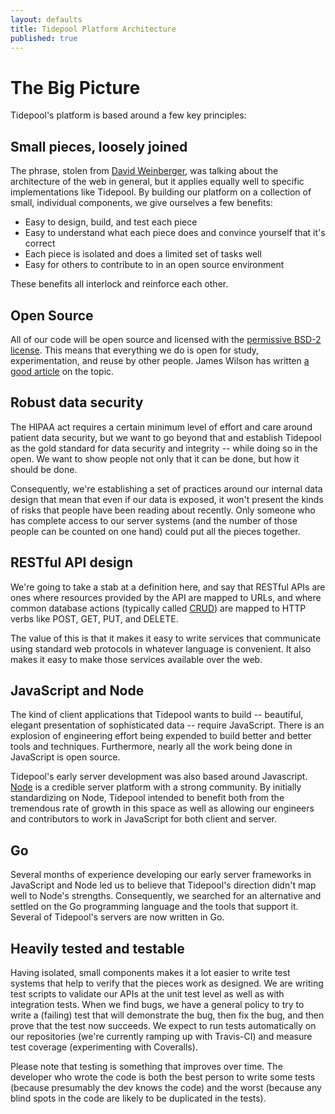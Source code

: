 ```yaml
---
layout: defaults
title: Tidepool Platform Architecture
published: true
---
```


# The Big Picture

Tidepool's platform is based around a few key principles:

## Small pieces, loosely joined

The phrase, stolen from [David Weinberger](http://www.smallpieces.com/index.php), was talking about the architecture of the web in general, but it applies equally well to specific implementations like Tidepool. By building our platform on a collection of small, individual components, we give ourselves a few benefits:

* Easy to design, build, and test each piece
* Easy to understand what each piece does and convince yourself that it's correct
* Each piece is isolated and does a limited set of tasks well
* Easy for others to contribute to in an open source environment

These benefits all interlock and reinforce each other.

## Open Source

All of our code will be open source and licensed with the [permissive BSD-2 license](http://opensource.org/licenses/BSD-2-Clause). This means that everything we do is open for study, experimentation, and reuse by other people. James Wilson has written [a good article](http://oss-watch.ac.uk/resources/whoneedssource) on the topic.


## Robust data security

The HIPAA act requires a certain minimum level of effort and care around patient data security, but we want to go beyond that and establish Tidepool as the gold standard for data security and integrity -- while doing so in the open. We want to show people not only that it can be done, but how it should be done.

Consequently, we're establishing a set of practices around our internal data design that mean that even if our data is exposed, it won't present the kinds of risks that people have been reading about recently. Only someone who has complete access to our server systems (and the number of those people can be counted on one hand) could put all the pieces together.

## RESTful API design

We're going to take a stab at a definition here, and say that RESTful APIs are ones where resources provided by the API are mapped to URLs, and where common database actions (typically called [CRUD](http://en.wikipedia.org/wiki/Create,_read,_update_and_delete)) are mapped to HTTP verbs like POST, GET, PUT, and DELETE.

The value of this is that it makes it easy to write services that communicate using standard web protocols in whatever language is convenient. It also makes it easy to make those services available over the web.

## JavaScript and Node

The kind of client applications that Tidepool wants to build -- beautiful, elegant presentation of sophisticated data -- require JavaScript. There is an explosion of engineering effort being expended to build better and better tools and techniques. Furthermore, nearly all the work being done in JavaScript is open source.

Tidepool's early server development was also based around Javascript. [Node](http://nodejs.org/) is a credible server platform with a strong community. By initially standardizing on Node, Tidepool intended to benefit both from the tremendous rate of growth in this space as well as allowing our engineers and contributors to work in JavaScript for both client and server.

## Go

Several months of experience developing our early server frameworks in JavaScript and Node led us to believe that Tidepool's direction didn't map well to Node's strengths. Consequently, we searched for an alternative and settled on the Go programming language and the tools that support it. Several of Tidepool's servers are now written in Go.

## Heavily tested and testable
Having isolated, small components makes it a lot easier to write test systems that help to verify that the pieces work as designed. We are writing test scripts to validate our APIs at the unit test level as well as with integration tests. When we find bugs, we have a general policy to try to write a (failing) test that will demonstrate the bug, then fix the bug, and then prove that the test now succeeds. We expect to run tests automatically on our repositories (we're currently ramping up with Travis-CI) and measure test coverage (experimenting with Coveralls).

Please note that testing is something that improves over time. The developer who wrote the code is both the best person to write some tests (because presumably the dev knows the code) and the worst (because any blind spots in the code are likely to be duplicated in the tests).

